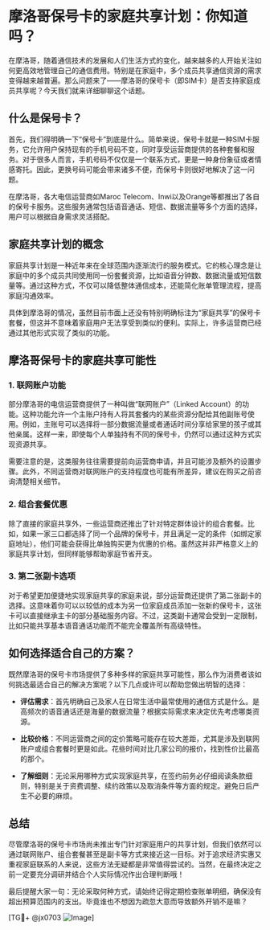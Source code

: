 # 摩洛哥保号卡的家庭共享计划：你知道吗？

在摩洛哥，随着通信技术的发展和人们生活方式的变化，越来越多的人开始关注如何更高效地管理自己的通信费用。特别是在家庭中，多个成员共享通信资源的需求变得越来越普遍。那么问题来了——摩洛哥的保号卡（即SIM卡）是否支持家庭成员共享呢？今天我们就来详细聊聊这个话题。

## 什么是保号卡？

首先，我们得明确一下“保号卡”到底是什么。简单来说，保号卡就是一种SIM卡服务，它允许用户保持现有的手机号码不变，同时享受运营商提供的各种套餐和服务。对于很多人而言，手机号码不仅仅是一个联系方式，更是一种身份象征或者情感寄托。因此，更换号码可能会带来诸多不便，而保号卡则很好地解决了这一问题。

在摩洛哥，各大电信运营商如Maroc Telecom、Inwi以及Orange等都推出了各自的保号卡服务。这些服务通常包括语音通话、短信、数据流量等多个方面的选择，用户可以根据自身需求灵活搭配。

## 家庭共享计划的概念

家庭共享计划是一种近年来在全球范围内逐渐流行的服务模式。它的核心理念是让家庭中的多个成员共同使用同一份套餐资源，比如语音分钟数、数据流量或短信数量等。通过这种方式，不仅可以降低整体通信成本，还能简化账单管理流程，提高家庭沟通效率。

具体到摩洛哥的情况，虽然目前市面上还没有特别明确标注为“家庭共享”的保号卡套餐，但这并不意味着家庭用户无法享受到类似的便利。实际上，许多运营商已经通过其他形式实现了类似的功能。

## 摩洛哥保号卡的家庭共享可能性

### 1. 联网账户功能

部分摩洛哥的电信运营商提供了一种叫做“联网账户”（Linked Account）的功能。这种功能允许一个主账户持有人将其套餐内的某些资源分配给其他副账号使用。例如，主账号可以选择将一部分数据流量或者通话时间分享给家里的孩子或其他亲属。这样一来，即使每个人单独持有不同的保号卡，仍然可以通过这种方式实现资源共享。

需要注意的是，这类服务往往需要提前向运营商申请，并且可能涉及额外的设置步骤。此外，不同运营商对联网账户的支持程度也可能有所差异，建议在购买之前咨询清楚相关细节。

### 2. 组合套餐优惠

除了直接的家庭共享外，一些运营商还推出了针对特定群体设计的组合套餐。比如，如果一家三口都选择了同一个品牌的保号卡，并且满足一定的条件（如绑定家庭地址），他们可能会获得比单独购买更为优惠的价格。虽然这并非严格意义上的家庭共享计划，但同样能够帮助家庭节省开支。

### 3. 第二张副卡选项

对于希望更加便捷地实现家庭共享的家庭来说，部分运营商还提供了第二张副卡的选择。这意味着你可以以较低的成本为另一位家庭成员添加一张新的保号卡，这张卡可以直接继承主卡的部分基础服务内容。不过，这类副卡通常会受到一定限制，比如只能共享基本语音通话功能而不能完全覆盖所有高级特性。

## 如何选择适合自己的方案？

既然摩洛哥的保号卡市场提供了多种多样的家庭共享可能性，那么作为消费者该如何挑选最适合自己的解决方案呢？以下几点或许可以帮助您做出明智的选择：

- **评估需求**：首先明确自己及家人在日常生活中最常使用的通信方式是什么。是高频次的语音通话还是海量的数据流量？根据实际需求来决定优先考虑哪类资源。
  
- **比较价格**：不同运营商之间的定价策略可能存在较大差距，尤其是涉及到联网账户或组合套餐时更是如此。花些时间对比几家公司的报价，找到性价比最高的那个。
  
- **了解细则**：无论采用哪种方式实现家庭共享，在签约前务必仔细阅读条款细则，特别是关于资费调整、续约政策以及取消条件等方面的规定。避免日后产生不必要的麻烦。

## 总结

尽管摩洛哥的保号卡市场尚未推出专门针对家庭用户的共享计划，但我们依然可以通过联网账户、组合套餐甚至是副卡等方式来接近这一目标。对于追求经济实惠又重视家庭联系的人来说，这些方法无疑都是非常值得尝试的。当然，在最终决定之前一定要充分调研并结合个人实际情况作出合理判断哦！

最后提醒大家一句：无论采取何种方式，请始终记得定期检查账单明细，确保没有超出预算范围内的支出。毕竟谁也不想因为疏忽大意而导致额外开销不是嘛？

[TG💪+ @jx0703 ![Image](https://github.com/user-attachments/assets/dbca1d08-cadb-493c-b0ec-ad6f7a83f270)]